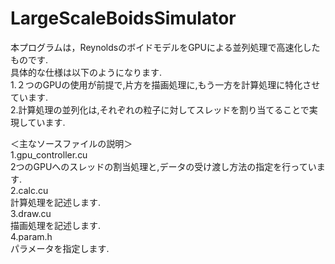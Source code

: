 # LargeScaleBoidsSimulator  
本プログラムは，ReynoldsのボイドモデルをGPUによる並列処理で高速化したものです.  
具体的な仕様は以下のようになります.  
  1.２つのGPUの使用が前提で,片方を描画処理に,もう一方を計算処理に特化させています.  
  2.計算処理の並列化は,それぞれの粒子に対してスレッドを割り当てることで実現しています.  

＜主なソースファイルの説明＞  
1.gpu_controller.cu  
  2つのGPUへのスレッドの割当処理と,データの受け渡し方法の指定を行っています.  
2.calc.cu  
  計算処理を記述します.  
3.draw.cu  
  描画処理を記述します.  
4.param.h  
  パラメータを指定します.  
